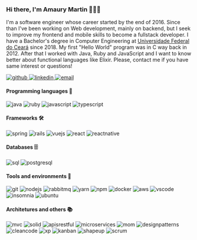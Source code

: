 ### Hi there, I'm Amaury Martin 👋🇧🇷

I'm a software engineer whose career started by the end of 2016. Since than I've been working on Web development, mainly on backend, but I seek to improve my frontend and mobile skills to become a fullstack developer. I have a Bachelor's degree in Computer Engineering at [Universidade Federal do Ceará](https://en.wikipedia.org/wiki/Federal_University_of_Cear%C3%A1 "Federal University of Ceara") since 2018. My first "Hello World" program was in C way back in 2012. After that I worked with Java, Ruby and JavaScript and I want to know better about functional languages like Elixir. Please, contact me if you have same interest or questions!

<a href="https://github.com/amaurymartin">
  <img alt="github" src="https://img.shields.io/badge/github-44475A?style=for-the-badge&logo=github&logoColor=50fA7B"/>
</a>

<a href="https://www.linkedin.com/in/amaurymartinn">
  <img alt="linkedin" src="https://img.shields.io/badge/linkedin-44475A?style=for-the-badge&logo=Linkedin&logoColor=50fA7B">
</a>
<a href="mailto:amaury.conde@hotmail.com">
  <img alt="email" src="https://img.shields.io/badge/email-44475A?style=for-the-badge&logo=microsoft-outlook&logoColor=50fA7B">
</a>

#### Programming languages 💬
<div>
  <img alt="java" src="https://img.shields.io/badge/java-ED8B00?style=for-the-badge&logo=java&logoColor=007396"/>

  <img alt="ruby" src="https://img.shields.io/badge/ruby-000000?style=for-the-badge&logo=ruby&logoColor=A91401"/>

  <img alt="javascript" src="https://img.shields.io/badge/javascript-F7DF1E?style=for-the-badge&logo=javascript&logoColor=black"/>

  <img alt="typescript" src="https://img.shields.io/badge/typescript-007ACC?style=for-the-badge&logo=typescript&logoColor=white"/>
</div>

#### Frameworks 🛠
<div>
  <img alt="spring" src="https://img.shields.io/badge/spring-6DB33F?style=for-the-badge&logo=spring&logoColor=white"/>

  <img alt="rails" src="https://img.shields.io/badge/rails-CC0000?style=for-the-badge&logo=ruby-on-rails&logoColor=white"/>

  <img alt="vuejs" src="https://img.shields.io/badge/vue.js-4FC08D?style=for-the-badge&logo=vue.js&logoColor=white"/>

  <img alt="react" src="https://img.shields.io/badge/react-61DAFB?style=for-the-badge&logo=react&logoColor=black"/>

  <img alt="reactnative" src="https://img.shields.io/badge/react%20native-00D2F8?style=for-the-badge&logo=react&logoColor=white"/>
</div>

#### Databases 🗄
<div>
  <img alt="sql" src="https://img.shields.io/badge/sql-336791?style=for-the-badge"/>

  <img alt="postgresql" src="https://img.shields.io/badge/postgresql-336791?style=for-the-badge&logo=postgresql&logoColor=white"/>
</div>

#### Tools and environments 🔧
<div>
  <img alt="git" src="https://img.shields.io/badge/git-F05032?style=for-the-badge&logo=git&logoColor=white"/>

  <img alt="nodejs" src="https://img.shields.io/badge/node.js-339933?style=for-the-badge&logo=node.js&logoColor=white"/>

  <img alt="rabbitmq" src="https://img.shields.io/badge/rabbitmq-FF6600?style=for-the-badge&logo=rabbitmq&logoColor=white"/>

  <img alt="yarn" src="https://img.shields.io/badge/yarn-2C8EBB?style=for-the-badge&logo=yarn&logoColor=white"/>

  <img alt="npm" src="https://img.shields.io/badge/npm-CB3837?style=for-the-badge&logo=npm"/>

  <img alt="docker" src="https://img.shields.io/badge/docker-2496ED?style=for-the-badge&logo=docker&logoColor=white"/>

  <img alt="aws" src="https://img.shields.io/badge/amazon%20aws-232F3E?style=for-the-badge&logo=amazon-aws&logoColor=FF9900"/>

  <img alt="vscode" src="https://img.shields.io/badge/vscode-007ACC?style=for-the-badge&logo=visual-studio-code&logoColor=white"/>

  <img alt="insomnia" src="https://img.shields.io/badge/insomnia-5849BE?style=for-the-badge&logo=insomnia&logoColor=white"/>

  <img alt="ubuntu" src="https://img.shields.io/badge/ubuntu-E95420?style=for-the-badge&logo=ubuntu&logoColor=white"/>
</div>

#### Architetures and others 📚
<div>
  <img alt="mvc" src="https://img.shields.io/badge/mvc-44475A?style=for-the-badge"/>

  <img alt="solid" src="https://img.shields.io/badge/solid-44475A?style=for-the-badge"/>

  <img alt="apisrestful" src="https://img.shields.io/badge/apis%20restful-44475A?style=for-the-badge"/>

  <img alt="microservices" src="https://img.shields.io/badge/microservices-44475A?style=for-the-badge"/>

  <img alt="mom" src="https://img.shields.io/badge/message%20oriented%20middleware-44475A?style=for-the-badge"/>

  <img alt="designpatterns" src="https://img.shields.io/badge/design%20patterns-44475A?style=for-the-badge"/>

  <img alt="cleancode" src="https://img.shields.io/badge/clean%20code-44475A?style=for-the-badge"/>

  <img alt="xp" src="https://img.shields.io/badge/extreme%20programming-44475A?style=for-the-badge"/>

  <img alt="kanban" src="https://img.shields.io/badge/kanban-44475A?style=for-the-badge"/>

  <img alt="shapeup" src="https://img.shields.io/badge/shape%20up-44475A?style=for-the-badge"/>

  <img alt="scrum" src="https://img.shields.io/badge/scrum-44475A?style=for-the-badge"/>
</div>
